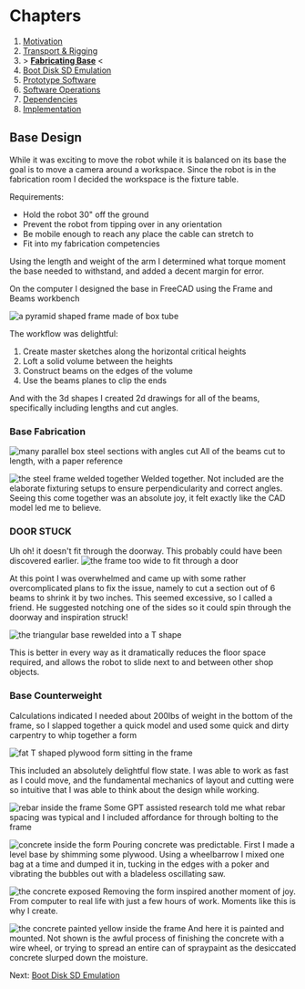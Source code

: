 # Chapters

1. [Motivation](./00-context.md)
2. [Transport & Rigging](./01-commissioning.md)
3. &gt; **[Fabricating Base](./02-fabricating-base.md)** &lt;
4. [Boot Disk SD Emulation](./03-stabilizing.md)
5. [Prototype Software](./04-prototype-requirements.md)
6. [Software Operations](./05-operating-system.md)
7. [Dependencies](./06-framework-and-dependencies.md)
8. [Implementation](./07-implementation.md)


## Base Design

While it was exciting to move the robot while it is balanced on its base the goal is to move a camera around a workspace. Since the robot is in the fabrication room I decided the workspace is the fixture table.

Requirements:
- Hold the robot 30" off the ground
- Prevent the robot from tipping over in any orientation
- Be mobile enough to reach any place the cable can stretch to
- Fit into my fabrication competencies

Using the length and weight of the arm I determined what torque moment the base needed to withstand, and added a decent margin for error. 

On the computer I designed the base in FreeCAD using the Frame and Beams workbench

![a pyramid shaped frame made of box tube](02-fabricating-base/00-cad-overview.png)

The workflow was delightful:
1. Create master sketches along the horizontal critical heights
2. Loft a solid volume between the heights
3. Construct beams on the edges of the volume
4. Use the beams planes to clip the ends

And with the 3d shapes I created 2d drawings for all of the beams, specifically including lengths and cut angles.
### Base Fabrication

![many parallel box steel sections with angles cut](02-fabricating-base/01-cut-beams.jpg)
All of the beams cut to length, with a paper reference

![the steel frame welded together](02-fabricating-base/02-welded-beams.jpg)
Welded together. Not included are the elaborate fixturing setups to ensure perpendicularity and correct angles. Seeing this come together was an absolute joy, it felt exactly like the CAD model led me to believe.

### DOOR STUCK

Uh oh! it doesn't fit through the doorway. This probably could have been discovered earlier.
![the frame too wide to fit through a door](02-fabricating-base/03-door-stuck.jpg)

At this point I was overwhelmed and came up with some rather overcomplicated plans to fix the issue, namely to cut a section out of 6 beams to shrink it by two inches. This seemed excessive, so I called a friend. He suggested notching one of the sides so it could spin through the doorway and inspiration struck!

![the triangular base rewelded into a T shape](02-fabricating-base/04-T-pose.jpg)

This is better in every way as it dramatically reduces the floor space required, and allows the robot to slide next to and between other shop objects.
### Base Counterweight

Calculations indicated I needed about 200lbs of weight in the bottom of the frame, so I slapped together a quick model and used some quick and dirty carpentry to whip together a form

![fat T shaped plywood form sitting in the frame](02-fabricating-base/05-concrete-form.jpg)

This included an absolutely delightful flow state. I was able to work as fast as I could move, and the fundamental mechanics of layout and cutting were so intuitive that I was able to think about the design while working.

![rebar inside the frame](02-fabricating-base/06-rebar.jpg)
Some GPT assisted research told me what rebar spacing was typical and I included affordance for through bolting to the frame

![concrete inside the form](02-fabricating-base/07-the-pour.jpg)
Pouring concrete was predictable. First I made a level base by shimming some plywood. Using a wheelbarrow I mixed one bag at a time and dumped it in, tucking in the edges with a poker and vibrating the bubbles out with a bladeless oscillating saw.

![the concrete exposed](02-fabricating-base/08-formless.jpg)
Removing the form inspired another moment of joy. From computer to real life with just a few hours of work. Moments like this is why I create.

![the concrete painted yellow inside the frame](02-fabricating-base/09-mounted.jpg)
And here it is painted and mounted. Not shown is the awful process of finishing the concrete with a wire wheel, or trying to spread an entire can of spraypaint as the desiccated concrete slurped down the moisture.

Next: [Boot Disk SD Emulation](./03-stabilizing.md)
